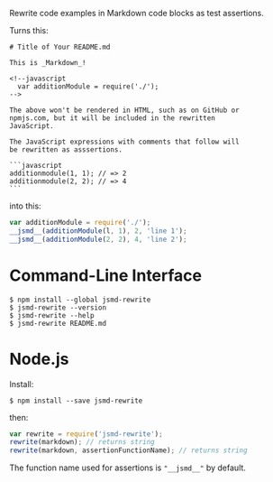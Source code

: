 Rewrite code examples in Markdown code blocks as test assertions.

Turns this:

    # Title of Your README.md

    This is _Markdown_!

	<!--javascript
	  var additionModule = require('./');
	-->

	The above won't be rendered in HTML, such as on GitHub or
	npmjs.com, but it will be included in the rewritten
	JavaScript.

	The JavaScript expressions with comments that follow will
	be rewritten as asssertions.
    
    ```javascript
	additionmodule(1, 1); // => 2
	additionmodule(2, 2); // => 4
    ```

into this:

```javascript
var additionModule = require('./');
__jsmd__(additionModule(l, 1), 2, 'line 1');
__jsmd__(additionModule(2, 2), 4, 'line 2');
```

Command-Line Interface
=======================

```shellsesssion
$ npm install --global jsmd-rewrite
$ jsmd-rewrite --version
$ jsmd-rewrite --help
$ jsmd-rewrite README.md
```

Node.js
=======

Install:

```shellsession
$ npm install --save jsmd-rewrite
```

then:

```javascript
var rewrite = require('jsmd-rewrite');
rewrite(markdown); // returns string
rewrite(markdown, assertionFunctionName); // returns string
```

The function name used for assertions is `"__jsmd__"` by default.
